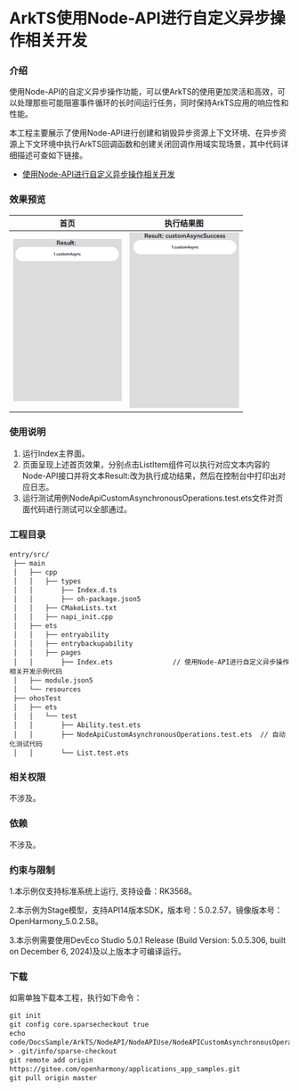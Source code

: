 # ArkTS使用Node-API进行自定义异步操作相关开发

### 介绍

使用Node-API的自定义异步操作功能，可以使ArkTS的使用更加灵活和高效，可以处理那些可能阻塞事件循环的长时间运行任务，同时保持ArkTS应用的响应性和性能。

本工程主要展示了使用Node-API进行创建和销毁异步资源上下文环境、在异步资源上下文环境中执行ArkTS回调函数和创建关闭回调作用域实现场景，其中代码详细描述可查如下链接。

- [使用Node-API进行自定义异步操作相关开发](https://docs.openharmony.cn/pages/v5.0/zh-cn/application-dev/napi/use-napi-about-custom-asynchronous-operations.md)

### 效果预览

| 首页                                                                                    | 执行结果图                                                                              |
| --------------------------------------------------------------------------------------- | --------------------------------------------------------------------------------------- |
| <img src="./screenshots/NodeApiCustomAsynchronousOperations1.png" style="zoom: 50%;" /> | <img src="./screenshots/NodeApiCustomAsynchronousOperations2.png" style="zoom: 50%;" /> |

### 使用说明

1. 运行Index主界面。
2. 页面呈现上述首页效果，分别点击ListItem组件可以执行对应文本内容的Node-API接口并将文本Result:改为执行成功结果，然后在控制台中打印出对应日志。
3. 运行测试用例NodeApiCustomAsynchronousOperations.test.ets文件对页面代码进行测试可以全部通过。

### 工程目录

```
entry/src/
 ├── main
 │   ├── cpp
 │   │   ├── types
 │   │       ├── Index.d.ts
 │   │       ├── oh-package.json5
 │   │   ├── CMakeLists.txt
 │   │   ├── napi_init.cpp
 │   ├── ets
 │   │   ├── entryability
 │   │   ├── entrybackupability
 │   │   ├── pages
 │   │       ├── Index.ets               // 使用Node-API进行自定义异步操作相关开发示例代码
 │   ├── module.json5
 │   └── resources
 ├── ohosTest
 │   ├── ets
 │   │   └── test
 │   │       ├── Ability.test.ets
 │   │       ├── NodeApiCustomAsynchronousOperations.test.ets  // 自动化测试代码
 │   │       └── List.test.ets
```

### 相关权限

不涉及。

### 依赖

不涉及。

### 约束与限制

1.本示例仅支持标准系统上运行, 支持设备：RK3568。

2.本示例为Stage模型，支持API14版本SDK，版本号：5.0.2.57，镜像版本号：OpenHarmony_5.0.2.58。

3.本示例需要使用DevEco Studio 5.0.1 Release (Build Version: 5.0.5.306, built on December 6, 2024)及以上版本才可编译运行。

### 下载

如需单独下载本工程，执行如下命令：

```
git init
git config core.sparsecheckout true
echo code/DocsSample/ArkTS/NodeAPI/NodeAPIUse/NodeAPICustomAsynchronousOperations > .git/info/sparse-checkout
git remote add origin https://gitee.com/openharmony/applications_app_samples.git
git pull origin master
```
